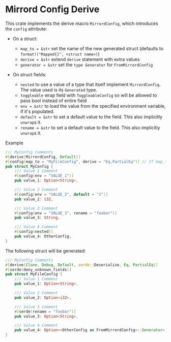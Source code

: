 # Mirrord Config Derive

This crate implements the derive macro `MirrordConfig`, which introduces the `config` attribute:

- On a struct:
    - `map_to = &str` set the name of the new generated struct (defaults to `format!("Mapped{}", <struct name>)`)
    - `derive = &str` extend `derive` statement with extra values
    - `generator = &str` set the `type Generator` for `FromMirrordConfig`

- On struct fields:
    - `nested` to use a value of a type that itself implement `MirrordConfig`. The value used is its `Generated` type.
    - `toggleable` wrap field with `ToggleableConfig` so will be allowed to pass bool instead of entire field
    - `env = &str` to load the value from the specified environment variable, if it's populated.
    - `default = &str` to set a default value to the field. This also implicitly `unwrap`s it.
    - `rename = &str` to set a default value to the field. This also implicitly `unwrap`s it.


Example

```rust
/// MyConfig Comments
#[derive(MirrordConfig, Default)]
#[config(map_to = "MyFileConfig", derive = "Eq,PartialEq")] // If map_to isn't given, it will default to FileMyConfig
pub struct MyConfig {
    /// Value 1 Comment
    #[config(env = "VALUE_1")]
    pub value_1: Option<String>,

    /// Value 2 Comment
    #[config(env = "VALUE_2", default = "2")]
    pub value_2: i32,

    /// Value 3 Comment
    #[config(env = "VALUE_3", rename = "foobar")]
    pub value_3: String,

    /// Value 4 Comment
    #[config(nested)]
    pub value_4: OtherConfig,
}

```

The following struct will be generated:

```rust
/// MyConfig Comments
#[derive(Clone, Debug, Default, serde::Deserialize, Eq, PartialEq)]
#[serde(deny_unknown_fields)]
pub struct MyFileConfig {
    /// Value 1 Comment
    pub value_1: Option<String>,

    /// Value 2 Comment
    pub value_2: Option<i32>,

    /// Value 3 Comment
    #[serde(rename = "foobar")]
    pub value_3: Option<String>,

    /// Value 4 Comment
    pub value_4: Option<<OtherConfig as FromMirrordConfig>::Generator>,
}

```
